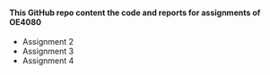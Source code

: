 #### This GitHub repo content the code and reports for assignments of OE4080
 - Assignment 2
 - Assignment 3
 - Assignment 4